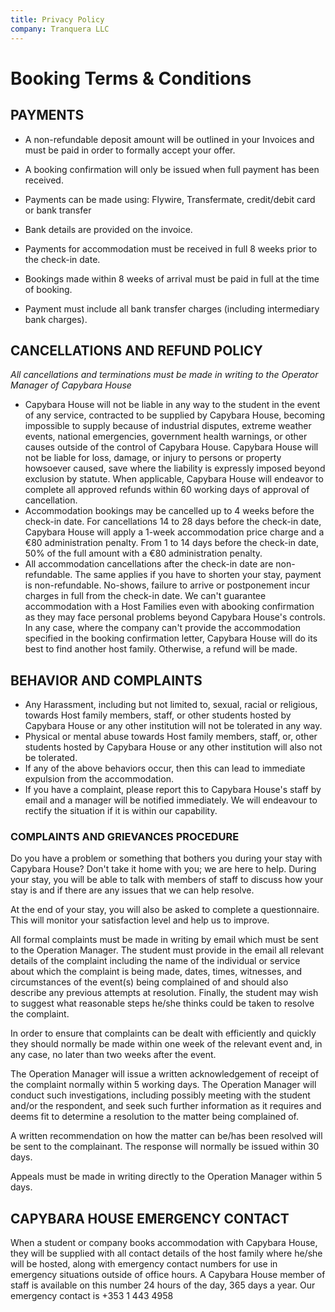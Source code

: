```yaml
---
title: Privacy Policy
company: Tranquera LLC
---
```


# Booking Terms & Conditions

## PAYMENTS

* A non-refundable deposit amount will be outlined in your Invoices and must be paid in order to formally accept your offer.

* A booking confirmation will only be issued when full payment has been received.

* Payments can be made using: Flywire, Transfermate, credit/debit card or bank transfer

* Bank details are provided on the invoice.

* Payments for accommodation must be received in full 8 weeks prior to the check-in date.

* Bookings made within 8 weeks of arrival must be paid in full at the time of booking.

* Payment must include all bank transfer charges (including intermediary bank charges).

## CANCELLATIONS AND REFUND POLICY

*All cancellations and terminations must be made in writing to the Operator Manager of Capybara House*

* Capybara House will not be liable in any way to the student in the event of any service, contracted to be supplied by Capybara House, becoming impossible to supply because of industrial disputes, extreme weather events, national emergencies, government health warnings, or other causes outside of the control of Capybara House. Capybara House will not be liable for loss, damage, or injury to persons or property howsoever caused, save where the liability is expressly imposed beyond exclusion by statute. When applicable, Capybara House will endeavor to complete all approved refunds within 60 working days of approval of cancellation.
* Accommodation bookings may be cancelled up to 4 weeks before the check-in date. For cancellations 14 to 28 days before the check-in date, Capybara House will apply a 1-week accommodation price charge and a €80 administration penalty. From 1 to 14 days before the check-in date, 50% of the full amount with a €80 administration penalty.
* All accommodation cancellations after the check-in date are non-refundable. The same applies if you have to shorten your stay, payment is non-refundable. No-shows, failure to arrive or postponement incur charges in full from the check-in date. We can't guarantee accommodation with a Host Families even with abooking confirmation as they may face personal problems beyond Capybara House's controls. In any case, where the company can't provide the accommodation specified in the booking confirmation letter, Capybara House will do its best to find another host family. Otherwise, a refund will be made.

## BEHAVIOR AND COMPLAINTS

* Any Harassment, including but not limited to, sexual, racial or religious, towards Host family members, staff, or other students hosted by Capybara House or any other institution will not be tolerated in any way.
* Physical or mental abuse towards Host family members, staff, or, other students hosted by Capybara House or any other institution will also not be tolerated.
* If any of the above behaviors occur, then this can lead to immediate expulsion from the accommodation.
* If you have a complaint, please report this to Capybara House's staff by email and a manager will be notified immediately. We will endeavour to rectify the situation if it is within our capability.

### COMPLAINTS AND GRIEVANCES PROCEDURE

Do you have a problem or something that bothers you during your stay with Capybara House?  Don't take it home with you; we are here to help. During your stay, you will be able to talk with members of staff to discuss how your stay is and if there are any issues that we can help resolve.

At the end of your stay, you will also be asked to complete a questionnaire. This will monitor your satisfaction level and help us to improve.

All formal complaints must be made in writing by email which must be sent to the Operation Manager. The student must provide in the email all relevant details of the complaint including the name of the individual or service about which the complaint is being made, dates, times, witnesses, and circumstances of the event(s) being complained of and should also describe any previous attempts at resolution. Finally, the student may wish to suggest what reasonable steps he/she thinks could be taken to resolve the complaint.

In order to ensure that complaints can be dealt with efficiently and quickly they should normally be made within one week of the relevant event and, in any case, no later than two weeks after the event.

The Operation Manager will issue a written acknowledgement of receipt of the complaint normally within 5 working days. The Operation Manager will conduct such investigations, including possibly meeting with the student and/or the respondent, and seek such further information as it requires and deems fit to determine a resolution to the matter being complained of.

A written recommendation on how the matter can be/has been resolved will be sent to the complainant. The response will normally be issued within 30 days.

Appeals must be made in writing directly to the Operation Manager within 5 days.


## CAPYBARA HOUSE EMERGENCY CONTACT

When a student or company books accommodation with Capybara House, they will be supplied with all contact details of the host family where he/she will be hosted, along with emergency contact numbers for use in emergency situations outside of office hours. A Capybara House member of staff is available on this number 24 hours of the day, 365 days a year. Our emergency contact is +353 1 443 4958
